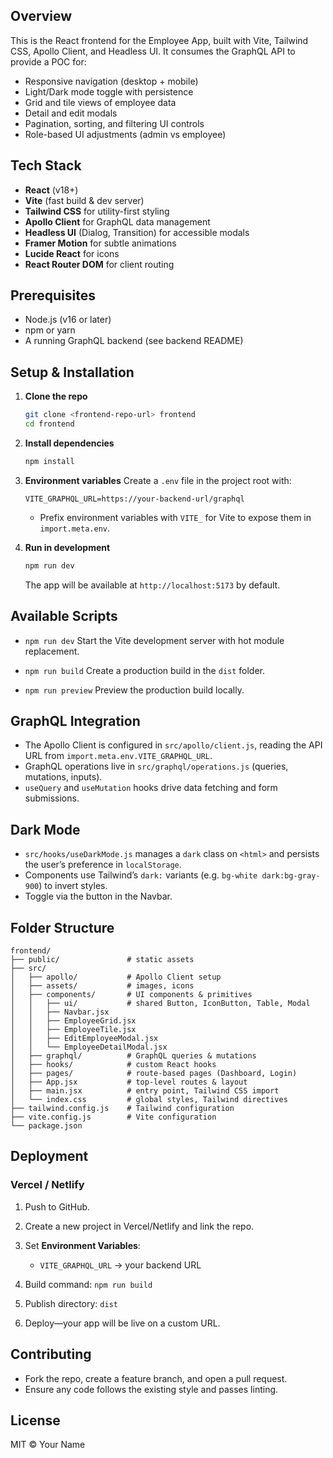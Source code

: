## Overview

This is the React frontend for the Employee App, built with Vite, Tailwind CSS, Apollo Client, and Headless UI. It consumes the GraphQL API to provide a POC for:

* Responsive navigation (desktop + mobile)
* Light/Dark mode toggle with persistence
* Grid and tile views of employee data
* Detail and edit modals
* Pagination, sorting, and filtering UI controls
* Role-based UI adjustments (admin vs employee)

## Tech Stack

* **React** (v18+)
* **Vite** (fast build & dev server)
* **Tailwind CSS** for utility-first styling
* **Apollo Client** for GraphQL data management
* **Headless UI** (Dialog, Transition) for accessible modals
* **Framer Motion** for subtle animations
* **Lucide React** for icons
* **React Router DOM** for client routing

## Prerequisites

* Node.js (v16 or later)
* npm or yarn
* A running GraphQL backend (see backend README)

## Setup & Installation

1. **Clone the repo**

   ```bash
   git clone <frontend-repo-url> frontend
   cd frontend
   ```

2. **Install dependencies**

   ```bash
   npm install
   ```

3. **Environment variables**
   Create a `.env` file in the project root with:

   ```env
   VITE_GRAPHQL_URL=https://your-backend-url/graphql
   ```

   * Prefix environment variables with `VITE_` for Vite to expose them in `import.meta.env`.

4. **Run in development**

   ```bash
   npm run dev
   ```

   The app will be available at `http://localhost:5173` by default.

## Available Scripts

* `npm run dev`
  Start the Vite development server with hot module replacement.

* `npm run build`
  Create a production build in the `dist` folder.

* `npm run preview`
  Preview the production build locally.

## GraphQL Integration

* The Apollo Client is configured in `src/apollo/client.js`, reading the API URL from `import.meta.env.VITE_GRAPHQL_URL`.
* GraphQL operations live in `src/graphql/operations.js` (queries, mutations, inputs).
* `useQuery` and `useMutation` hooks drive data fetching and form submissions.

## Dark Mode

* `src/hooks/useDarkMode.js` manages a `dark` class on `<html>` and persists the user’s preference in `localStorage`.
* Components use Tailwind’s `dark:` variants (e.g. `bg-white dark:bg-gray-900`) to invert styles.
* Toggle via the button in the Navbar.

## Folder Structure

```
frontend/
├── public/               # static assets
├── src/
│   ├── apollo/           # Apollo Client setup
│   ├── assets/           # images, icons
│   ├── components/       # UI components & primitives
│   │   ├── ui/           # shared Button, IconButton, Table, Modal
│   │   ├── Navbar.jsx
│   │   ├── EmployeeGrid.jsx
│   │   ├── EmployeeTile.jsx
│   │   ├── EditEmployeeModal.jsx
│   │   └── EmployeeDetailModal.jsx
│   ├── graphql/          # GraphQL queries & mutations
│   ├── hooks/            # custom React hooks
│   ├── pages/            # route-based pages (Dashboard, Login)
│   ├── App.jsx           # top-level routes & layout
│   ├── main.jsx          # entry point, Tailwind CSS import
│   └── index.css         # global styles, Tailwind directives
├── tailwind.config.js    # Tailwind configuration
├── vite.config.js        # Vite configuration
└── package.json
```

## Deployment

### Vercel / Netlify

1. Push to GitHub.
2. Create a new project in Vercel/Netlify and link the repo.
3. Set **Environment Variables**:

   * `VITE_GRAPHQL_URL` → your backend URL
4. Build command: `npm run build`
5. Publish directory: `dist`
6. Deploy—your app will be live on a custom URL.

## Contributing

* Fork the repo, create a feature branch, and open a pull request.
* Ensure any code follows the existing style and passes linting.

## License

MIT © Your Name
